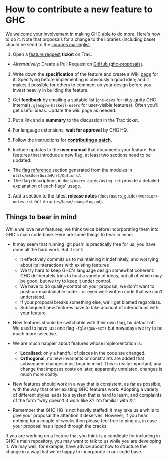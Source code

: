 # How to contribute a new feature to GHC



We welcome your involvement in making GHC able to do more. Here's how to do it. Note that proposals for a change to the libraries (including base) should be send to the [libraries mailinglist](http://haskell.org/haskellwiki/Library_submissions).


1. Open a [feature request](https://ghc.haskell.org/trac/ghc/newticket?type=feature+request) **ticket** on Trac.

  - *Alternatively*: Create a Pull Request on [GitHub (ghc-proposals)](https://github.com/ghc-proposals/ghc-proposals/). 

1. Write down the **specification** of the feature and create a Wiki [page](proposal) for it. Specifying before implementing is obviously a good idea; and it makes it possible for others to comment on your design before you invest heavily in building the feature.

1. Get **feedback** by emailing a suitable list (`ghc-devs` for nitty-gritty GHC internals, `glasgow-haskell-users` for user-visible features). Often you'll get useful ideas. Update the wiki page as needed. 

1. Put a link and a **summary** to the discussion in the Trac ticket.

1. For language extensions, **wait for approval** by GHC HQ.

1. Follow the instructions for **[contributing a patch](working-conventions/fixing-bugs)**.

1. Include updates to the **user manual** that documents your feature. For features that introduce a new flag, at least two sections need to be updated:

  - The [flag reference](https://downloads.haskell.org/~ghc/master/users-guide/flags.html) section generated from the modules in `utils/mkUserGuidePart/Options/`.
  - The flag descriptions in `docs/users_guide/using.rst` provide a detailed explanation of each flags' usage. 
1. Add a section to the latest **release notes** (`docs/users_guide/<version>-notes.rst` or `libraries/base/changelog.md`).

## Things to bear in mind


While we love new features, we think twice before incorporating them into GHC's main code base. Here are some things to bear in mind:
 

- It may seem that running 'git push' is practically free for us; you have done all the hard work.  But it isn't:

  - It effectively commits us to maintaining it indefinitely, and worrying about its interactions with existing features
  - We try hard to keep GHC's language design somewhat coherent.  GHC deliberately tries to host a variety of ideas, not all of which may be good, but we try to keep it under control.
  - We have to do quality-control on your proposal; we don't want to push un-maintainable code... or even well-written code that we can't understand.
  - If your proposal breaks something else, we'll get blamed regardless.  
  - Subsequent new features have to take account of interactions with your feature.

- New features should be switchable with their own flag, by default off.  We used to have just one flag `-fglasgow-exts` but nowadays we try to be much more selective.

- We are much happier about features whose implementation is:   

  - **Localised**: only a handful of places in the code are changed.
  - **Orthogonal**: no new invariants or constraints are added that subsequent changes must bear in mind. This is really important; any change that imposes costs on later, apparently unrelated, changes is much more costly. 


 


- New features should work in a way that is consistent, as far as possible, with the way that other
  existing GHC features work.  Adopting a variety of different styles leads to a
  system that is hard to learn, and complaints of the form "why doesn't it work like X?
  I'm familiar with X!".

- Remember that GHC HQ is not heavily staffed!  It may take us a while to give your proposal the attention it deserves. However, if you hear nothing for a couple of weeks then please feel free to ping us, in case your proposal has slipped through the cracks.


If you are working on a feature that you think is a candidate for including in GHC's main repository, you may want to talk to us while you are developing it.  We may well, for example, have advice about how to structure the change in a way that we're happy to incorporate in our code base.
